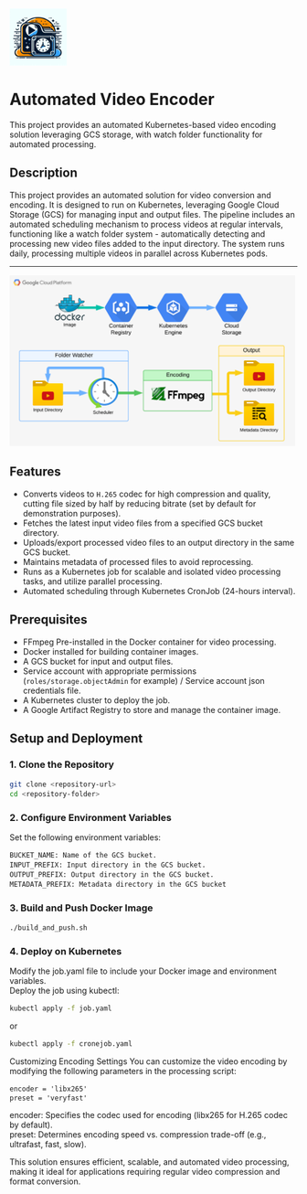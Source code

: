 <img src="appendix/icon.png" alt="Alt text for image1" width="100"/>

# Automated Video Encoder

This project provides an automated Kubernetes-based video encoding solution leveraging GCS storage, with watch folder functionality for automated processing.

## Description
This project provides an automated solution for video conversion and encoding. It is designed to run on Kubernetes, leveraging Google Cloud Storage (GCS) for managing input and output files. The pipeline includes an automated scheduling mechanism to process videos at regular intervals, functioning like a watch folder system - automatically detecting and processing new video files added to the input directory. The system runs daily, processing multiple videos in parallel across Kubernetes pods.

------------------------------------------------------------------------------------

<img src="appendix/workflow.png" alt="Alt text for image1" width="500"/>

## Features
- Converts videos to `H.265` codec for high compression and quality, cutting file sized by half by reducing bitrate (set by default for demonstration purposes).
- Fetches the latest input video files from a specified GCS bucket directory.
- Uploads/export processed video files to an output directory in the same GCS bucket.
- Maintains metadata of processed files to avoid reprocessing.
- Runs as a Kubernetes job for scalable and isolated video processing tasks, and utilize parallel processing.
- Automated scheduling through Kubernetes CronJob (24-hours interval).

## Prerequisites
- FFmpeg Pre-installed in the Docker container for video processing.
- Docker installed for building container images.
- A GCS bucket for input and output files.
- Service account with appropriate permissions (`roles/storage.objectAdmin` for example) / Service account json credentials file.
- A Kubernetes cluster to deploy the job.
- A Google Artifact Registry to store and manage the container image.

## Setup and Deployment
### 1. Clone the Repository
```bash
git clone <repository-url>
cd <repository-folder>
```

### 2. Configure Environment Variables
Set the following environment variables:
```bash
BUCKET_NAME: Name of the GCS bucket.
INPUT_PREFIX: Input directory in the GCS bucket.
OUTPUT_PREFIX: Output directory in the GCS bucket.
METADATA_PREFIX: Metadata directory in the GCS bucket
```

### 3. Build and Push Docker Image
```bash
./build_and_push.sh
```
  
### 4. Deploy on Kubernetes
Modify the job.yaml file to include your Docker image and environment variables.  
Deploy the job using kubectl:
```bash
kubectl apply -f job.yaml
```
or

```bash
kubectl apply -f cronejob.yaml
```

Customizing Encoding Settings
You can customize the video encoding by modifying the following parameters in the processing script:   

```pyhon
encoder = 'libx265'
preset = 'veryfast'
```
encoder: Specifies the codec used for encoding (libx265 for H.265 codec by default).  
preset: Determines encoding speed vs. compression trade-off (e.g., ultrafast, fast, slow).  

This solution ensures efficient, scalable, and automated video processing, making it ideal for applications requiring regular video compression and format conversion.
